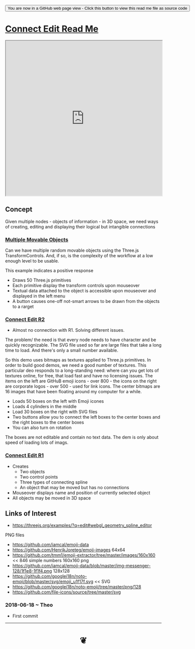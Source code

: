 <span style=display:none; >[You are now in a GitHub source code view - click this link to view Read Me file as a web page]( https://opentecture.github.io/mindmapping//#https://opentecture.github.io/mindmapping//connect-edit/README.md "View file as a web page." ) </span>

<div><input type=button onclick="window.location.href='https://github.com/opentecture/mindmapping/blob/master/connect-edit/README.md'";
value='You are now in a GitHub web page view - Click this button to view this read me file as source code' ></div>

# [Connect Edit Read Me]( #README.md )


<iframe src=https://opentecture.github.io/mindmapping//connect-edit/r1/connect-edit.html  width=100% height=500px >Iframes are not viewable in GitHub source code view<</iframe>

## Concept

Given multiple nodes - objects of information - in 3D space, we need ways of creating, editing and displaying their logical but intangible connections

### [Multiple Movable Objects]( https://opentecture.github.io/mindmapping/master/connect-edit/multiple-movable-objects/multiple-movable-objects.html )

Can we have multiple random movable objects using the Three.js TransformControls. And, if so, is the complexity of the workflow at a low enough level to be usable.

This example indicates a positive response

* Draws 50 Three.js primitives
* Each primitive display the transform controls upon mouseover
* Textual data attached to the object is accessible upon mouseover and displayed in the left menu
* A button causes one-off not-smart arrows to be drawn from the objects to a rarget


### [Connect Edit R2]( https://opentecture.github.io/mindmapping//connect-edit/r2/connect-edit.html )

* Almost no  connection with R1. Solving different issues.

The problem/ the need is that every node needs to have character and be quickly recognizable. The SVG file used so far are large files that take a long time to load. And there's only a small number available.

So this demo uses bitmaps as textures applied to Three.js primitives. In order to build good demos, we need a good number of textures. This particular deo responds to a long-standing need: where can you get lots of textures online, for free, that load fast and have no licensing issues. The items on the left are GitHuB emoji icons - over 800 - the icons on the right are corporate logos - over 500 - used for link icons. The center bitmaps are 16 images that have been floating around my computer for a while.

* Loads 50 boxes on the left with Emoji icones
* Loads 4 cylinders in the middle
* Load 30 boxes on the right with SVG files
* Two buttons allow you to connect the left boxes to the center boxes and the right boxes to the center boxes
* You can also turn on rotation

The boxes are not editable and contain no text data. The dem is only about speed of loading lots of imags.



### [Connect Edit R1]( https://opentecture.github.io/mindmapping//connect-edit/r1/connect-edit.html )

* Creates
	* Two objects
	* Two control points
	* Three types of connecting spline
	* An object that may be moved but has no connections
* Mouseover displays name and position of currently selected object
* All objects may be moved in 3D space

## Links of Interest

* https://threejs.org/examples/?q=edit#webgl_geometry_spline_editor

PNG files
* https://github.com/iamcal/emoji-data
* https://github.com/HenrikJoreteg/emoji-images 64x64
* https://github.com/tmm1/emoji-extractor/tree/master/images/160x160 << 846 simple numbers 160x160 png
* https://github.com/iamcal/emoji-data/blob/master/img-messenger-128/1f1e8-1f1f4.png 128x128
* https://github.com/googlei18n/noto-emoji/blob/master/svg/emoji_u1f17f.svg << SVG
* https://github.com/googlei18n/noto-emoji/tree/master/png/128
* https://github.com/file-icons/source/tree/master/svg

### 2018-06-18 ~ Theo

* First commit


***


# <center title="hello!" ><a href=javascript:window.scrollTo(0,0); style=text-decoration:none; > ❦ </a></center>
